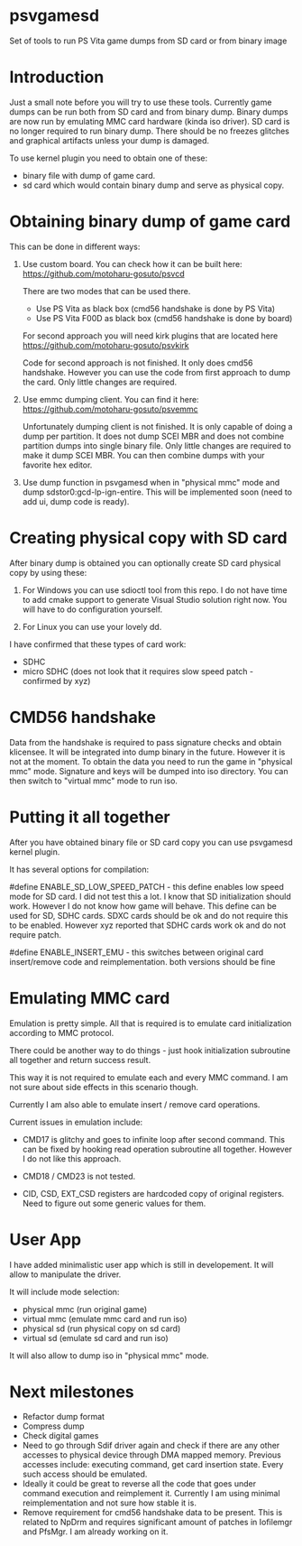 # psvgamesd
Set of tools to run PS Vita game dumps from SD card or from binary image

# Introduction

Just a small note before you will try to use these tools.
Currently game dumps can be run both from SD card and from binary dump.
Binary dumps are now run by emulating MMC card hardware (kinda iso driver).
SD card is no longer required to run binary dump.
There should be no freezes glitches and graphical artifacts unless your dump is damaged.

To use kernel plugin you need to obtain one of these:
- binary file with dump of game card.
- sd card which would contain binary dump and serve as physical copy.

# Obtaining binary dump of game card

This can be done in different ways:

1. Use custom board. You can check how it can be built here:
   https://github.com/motoharu-gosuto/psvcd
   
   There are two modes that can be used there.
   - Use PS Vita as black box (cmd56 handshake is done by PS Vita)
   - Use PS Vita F00D as black box (cmd56 handshake is done by board)
   
   For second approach you will need kirk plugins that are located here
   https://github.com/motoharu-gosuto/psvkirk
   
   Code for second approach is not finished. It only does cmd56 handshake.
   However you can use the code from first approach to dump the card.
   Only little changes are required.
   
2. Use emmc dumping client. You can find it here:
   https://github.com/motoharu-gosuto/psvemmc
   
   Unfortunately dumping client is not finished. 
   It is only capable of doing a dump per partition.
   It does not dump SCEI MBR and does not combine partition dumps into single binary file.
   Only little changes are required to make it dump SCEI MBR.
   You can then combine dumps with your favorite hex editor.
   
3. Use dump function in psvgamesd when in "physical mmc" mode and dump sdstor0:gcd-lp-ign-entire.
   This will be implemented soon (need to add ui, dump code is ready).
   
# Creating physical copy with SD card
   
After binary dump is obtained you can optionally create SD card physical copy by using these:

1. For Windows you can use sdioctl tool from this repo. 
   I do not have time to add cmake support to generate Visual Studio solution right now.
   You will have to do configuration yourself.
   
2. For Linux you can use your lovely dd.

I have confirmed that these types of card work:

- SDHC
- micro SDHC (does not look that it requires slow speed patch - confirmed by xyz)

# CMD56 handshake

Data from the handshake is required to pass signature checks and obtain klicensee. It will be integrated into dump binary in the future. However it is not at the moment. To obtain the data you need to run the game in "physical mmc" mode. Signature and keys will be dumped into iso directory. You can then switch to "virtual mmc" mode to run iso.

# Putting it all together

After you have obtained binary file or SD card copy you can use psvgamesd kernel plugin.

It has several options for compilation:

#define ENABLE_SD_LOW_SPEED_PATCH - this define enables low speed mode for SD card.
I did not test this a lot. I know that SD initialization should work. However I do not know how game will behave.
This define can be used for SD, SDHC cards. SDXC cards should be ok and do not require this to be enabled.
However xyz reported that SDHC cards work ok and do not require patch.

#define ENABLE_INSERT_EMU - this switches between original card insert/remove code and reimplementation. 
both versions should be fine

# Emulating MMC card

Emulation is pretty simple. All that is required is to emulate card initialization according to MMC protocol.

There could be another way to do things - just hook initialization subroutine all together and return success result.

This way it is not required to emulate each and every MMC command. I am not sure about side effects in this scenario though.

Currently I am also able to emulate insert / remove card operations.

Current issues in emulation include:

- CMD17 is glitchy and goes to infinite loop after second command. This can be fixed by hooking read operation subroutine all together. However I do not like this approach.

- CMD18 / CMD23 is not tested.

- CID, CSD, EXT_CSD registers are hardcoded copy of original registers. Need to figure out some generic values for them.

# User App

I have added minimalistic user app which is still in developement. It will allow to manipulate the driver.

It will include mode selection:

- physical mmc (run original game)
- virtual mmc (emulate mmc card and run iso)
- physical sd (run physical copy on sd card)
- virtual sd (emulate sd card and run iso)

It will also allow to dump iso in "physical mmc" mode.

# Next milestones

- Refactor dump format
- Compress dump
- Check digital games
- Need to go through Sdif driver again and check if there are any other accesses to physical device through DMA mapped memory.
  Previous accesses include: executing command, get card insertion state. Every such access should be emulated.
- Ideally it could be great to reverse all the code that goes under command execution and reimplement it. 
  Currently I am using minimal reimplementation and not sure how stable it is.
- Remove requirement for cmd56 handshake data to be present. 
  This is related to NpDrm and requires significant amount of patches in Iofilemgr and PfsMgr.
  I am already working on it.
